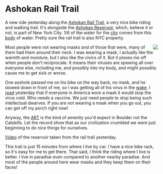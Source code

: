 # Ashokan Rail Trail
A new ride yesterday along the <a href="https://ashokanrailtrail.com/">Ashokan Rail Trail</a>, a very nice bike riding and walking trail. It's alongside the <a href="https://en.wikipedia.org/wiki/Ashokan_Reservoir">Ashokan Reservoir</a>, which, believe it or not, is part of New York City. 1/6 of the water for the <a href="https://en.wikipedia.org/wiki/New_York_City_water_supply_system">city</a> comes from this <a href="https://www.dec.ny.gov/outdoor/101552.html">body</a> of water. Pretty sure the rail trail is also NYC property.

<img src="http://scripting.com/images/2020/05/14/mask.png" border="0" align="right">Most people were not wearing masks and of those that were, many of them had them around their neck. I was wearing a mask, I actually like the warmth and moisture, but I also like the civics of it. But it pisses me off when people don't reciprocate. It means their viruses are spewing all over everyone else, including me, and possibly into my body, and might possibly cause me to get sick or worse.  

One asshole passed me on his bike on the way back, no mask, and he slowed down in front of me, so I was getting all of his virus in the <a href="https://en.wikipedia.org/wiki/Wake">wake</a>. I <a href="https://www.vanityfair.com/news/2020/05/masks-covid-19-infections-would-plummet-new-study-says">read</a> yesterday that if everyone in America wore a mask it would stop the virus cold. Who needs a vaccine. We just need people to stop being such intellectual dwarves. If you are not wearing a mask when you go out, you can get off my porch right now!

Anyway, the <a href="https://hudsonvalleyone.com/2019/12/08/what-its-like-to-walk-the-new-ashokan-rail-trail/">ART</a> is the kind of amenity you'd expect in Boulder not the Catskills. Let the record show that as our civilization crumbled we were just beginning to do nice things for ourselves. 

<a href="https://www.youtube.com/watch?v=OdEHzFiKrSw">Video</a> of the reservoir taken from the rail trail yesterday.

This trail is just 15 minutes from where I live by car. I have a nice bike rack, so it's easy for me to get there. That said, I think the riding where I live is better. I live in paradise even compared to another nearby paradise. And most of the people around here wear masks and they keep them on their faces!

